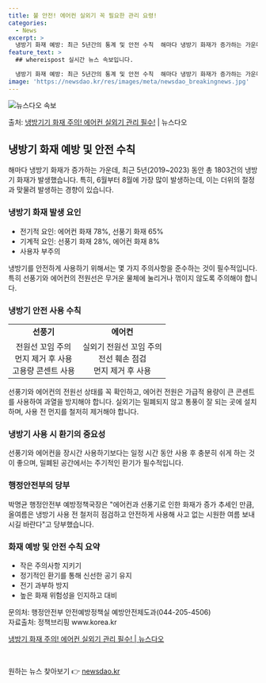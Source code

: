 ```yaml
---
title: 불 안전! 에어컨 실외기 꼭 필요한 관리 요령!
categories:
  - News
excerpt: >
  냉방기 화재 예방: 최근 5년간의 통계 및 안전 수칙  해마다 냉방기 화재가 증가하는 가운데, 최근 5년(2…
feature_text: >
  ## whereispost 실시간 뉴스 속보입니다.

  냉방기 화재 예방: 최근 5년간의 통계 및 안전 수칙  해마다 냉방기 화재가 증가하는 가운데, 최근 5년(2…
image: 'https://newsdao.kr/res/images/meta/newsdao_breakingnews.jpg'
---
```


![뉴스다오 속보](https://newsdao.kr/res/images/meta/newsdao_breakingnews.jpg)

<p>출처: <a href="https://newsdao.kr/4282" rel="dofollow">냉방기기 화재 주의! 에어컨 실외기 관리 필수!</a> | 뉴스다오</p>

<h2 data-ke-size="size26">냉방기 화재 예방 및 안전 수칙</h2>

<p data-ke-size="size16">해마다 냉방기 화재가 증가하는 가운데, 최근 5년(2019~2023) 동안 총 1803건의 냉방기 화재가 발생했습니다. 특히, 6월부터 8월에 가장 많이 발생하는데, 이는 더위의 절정과 맞물려 발생하는 경향이 있습니다.</p>

<h3>냉방기 화재 발생 요인</h3>

<ul>
  <li>전기적 요인: 에어컨 화재 78%, 선풍기 화재 65%</li>
  <li>기계적 요인: 선풍기 화재 28%, 에어컨 화재 8%</li>
  <li>사용자 부주의</li>
</ul>

<p data-ke-size="size16">냉방기를 안전하게 사용하기 위해서는 몇 가지 주의사항을 준수하는 것이 필수적입니다. 특히 선풍기와 에어컨의 전원선은 무거운 물체에 눌리거나 꺾이지 않도록 주의해야 합니다.</p>

<h3>냉방기 안전 사용 수칙</h3>

<table>
  <tr>
    <td style="text-align: center; height: 17px;"><b>선풍기</b></td>
    <td style="text-align: center; height: 17px;"><b>에어컨</b></td>
  </tr>
  <tr>
    <td style="text-align: center; height: 17px;">전원선 꼬임 주의<br>먼지 제거 후 사용<br>고용량 콘센트 사용</td>
    <td style="text-align: center; height: 17px;">실외기 전원선 꼬임 주의<br>전선 훼손 점검<br>먼지 제거 후 사용</td>
  </tr>
</table>

<p data-ke-size="size16">선풍기와 에어컨의 전원선 상태를 꼭 확인하고, 에어컨 전원은 가급적 용량이 큰 콘센트를 사용하여 과열을 방지해야 합니다. 실외기는 밀폐되지 않고 통풍이 잘 되는 곳에 설치하며, 사용 전 먼지를 철저히 제거해야 합니다.</p>

<h3>냉방기 사용 시 환기의 중요성</h3>

<p data-ke-size="size16">선풍기와 에어컨을 장시간 사용하기보다는 일정 시간 동안 사용 후 충분히 쉬게 하는 것이 좋으며, 밀폐된 공간에서는 주기적인 환기가 필수적입니다.</p>

<h3>행정안전부의 당부</h3>

<p data-ke-size="size16">박명균 행정안전부 예방정책국장은 "에어컨과 선풍기로 인한 화재가 증가 추세인 만큼, 올여름은 냉방기 사용 전 철저히 점검하고 안전하게 사용해 사고 없는 시원한 여름 보내시길 바란다"고 당부했습니다.</p>

<h3>화재 예방 및 안전 수칙 요약</h3>

<ul>
  <li>작은 주의사항 지키기</li>
  <li>정기적인 환기를 통해 신선한 공기 유지</li>
  <li>전기 과부하 방지</li>
  <li>높은 화재 위험성을 인지하고 대비</li>
</ul>

<p data-ke-size="size16">문의처: 행정안전부 안전예방정책실 예방안전제도과(044-205-4506) <br> 자료출처: 정책브리핑 www.korea.kr</p>

<p data-ke-size="size16"><a href="https://newsdao.kr/4282">냉방기 화재 주의! 에어컨 실외기 관리 필수! | 뉴스다오</a></p>
<p data-ke-size="size16">&nbsp;</p> 

원하는 뉴스 찾아보기 👉 <a href="https://newsdao.kr" rel="dofollow">newsdao.kr</a>



